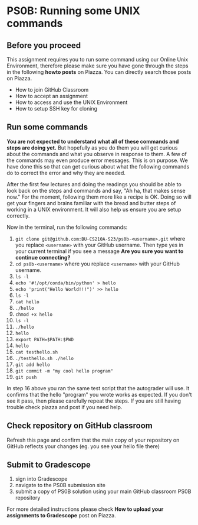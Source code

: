 # PS0B: Running some UNIX commands

## Before you proceed

This assignment requires you to run some command using our Online Unix Environment, therefore please make sure you have gone through the steps in the following **howto posts** on Piazza. You can directly search those posts on Piazza. 

- How to join GitHub Classroom
- How to accept an assignment
- How to access and use the UNIX Environment
- How to setup SSH key for cloning
    
## Run some commands

**You are not expected to understand what all of these commands and
steps are doing yet.** But hopefully as you do them you will get curious
about the commands and what you observe in response to them.  A few of
the commands may even produce error messages.  This is on purpose.  We
have done this so that can get curious about what the following
commands do to correct the error and why they are needed.

After the first few lectures and doing the readings you should be able
to look back on the steps and commands and say, "Ah ha, that makes
sense now."  For the moment, following them more like a recipe is OK.
Doing so will get your fingers and brains familiar with the bread and
butter steps of working in a UNIX environment.  It will also help us
ensure you are setup correctly.

Now in the terminal, run the following commands:

1. `git clone git@github.com:BU-CS210A-S23/ps0b-<username>.git` where you replace `<username>` with your GitHub username. Then type yes in your current terminal if you see a message **Are you sure you want to continue connecting?**
2. `cd ps0b-<username>` where you replace `<username>` with your GitHub username. 
3. `ls -l`
4. `echo '#!/opt/conda/bin/python' > hello`
5. `echo 'print("Hello World!!!")' >> hello`
6. `ls -l`
7. `cat hello`
8. `./hello`
9. `chmod +x hello`
10. `ls -l`
11. `./hello`
12. `hello`
13. `export PATH=$PATH:$PWD`
14. `hello`
15. `cat testhello.sh`
16. `./testhello.sh ./hello`
17. `git add hello`
18. `git commit -m "my cool hello program"`
19. `git push`

In step 16 above you ran the same test script that the autograder will use.  It confirms that the hello "program" you wrote works as expected.  If you don't see it pass, then please carefully repeat the steps.  If you are still having trouble check piazza and post if you need help.

## Check repository on GitHub classroom

Refresh this page and confirm that the main copy of your repository on GitHub reflects your changes (eg. you see your hello file there)

## Submit to Gradescope

1. sign into Gradescope
2. navigate to the PS0B submission site
3. submit a copy of PS0B solution using your main GitHub classroom PS0B repository

For more detailed instructions please check **How to upload your assignments to Gradescope** post on Piazza.


